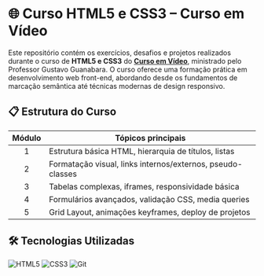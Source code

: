 # 🌐 Curso HTML5 e CSS3 – Curso em Vídeo
Este repositório contém os exercícios, desafios e projetos realizados durante o curso de **HTML5 e CSS3** do **[Curso em Vídeo](https://www.cursoemvideo.com/)**, ministrado pelo Professor Gustavo Guanabara. O curso oferece uma formação prática em desenvolvimento web front-end, abordando desde os fundamentos de marcação semântica até técnicas modernas de design responsivo.

## 📋 Estrutura do Curso
| Módulo | Tópicos principais|
| :---: | --- |
| 1 |	Estrutura básica HTML, hierarquia de títulos, listas |
| 2 |	Formatação visual, links internos/externos, pseudo-classes |
| 3 | Tabelas complexas, iframes, responsividade básica |
| 4 |	Formulários avançados, validação CSS, media queries |
| 5 |	Grid Layout, animações keyframes, deploy de projetos |

## 🛠 Tecnologias Utilizadas  

![HTML5](https://img.shields.io/badge/HTML5-E34F26?style=for-the-badge&logo=html5&logoColor=white)
![CSS3](https://img.shields.io/badge/CSS3-1572B6?style=for-the-badge&logo=css3&logoColor=white)
![Git](https://img.shields.io/badge/Git-F05032?style=for-the-badge&logo=git&logoColor=white)


